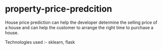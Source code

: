 # property-price-predcition
House price prediction can help the developer determine the selling price of a house and can help the customer to arrange the right time to purchase a house.



Technologies used :- sklearn, flask
